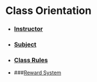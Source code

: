 # Class Orientation
- ### [Instructor](instructor.md)
- ### [Subject](subject.md)
- ### [Class Rules](rules.md)
- ###[Reward System](reward.md)
